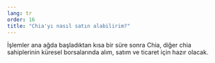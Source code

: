```yaml
---
lang: tr
order: 16
title: "Chia'yı nasıl satın alabilirim?"
---
```

İşlemler ana ağda başladıktan kısa bir süre sonra Chia, diğer chia sahiplerinin küresel borsalarında alım, satım ve ticaret için hazır olacak.
